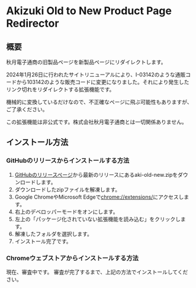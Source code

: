 # Akizuki Old to New Product Page Redirector

## 概要

秋月電子通商の旧製品ページを新製品ページにリダイレクトします。

2024年1月26日に行われたサイトリニューアルにより、I-03142のような通販コードから103142のような販売コードに変更になりました。それにより発生したリンク切れをリダイレクトする拡張機能です。

機械的に変換しているだけなので、不正確なページに飛ぶ可能性もありますが、ご了承ください。

この拡張機能は非公式です。株式会社秋月電子通商とは一切関係ありません。

## インストール方法

### GitHubのリリースからインストールする方法

1. [GitHubのリリースページ](https://github.com/zgtk-guri/aki-old-new/releases)から最新のリリースにあるaki-old-new.zipをダウンロードします。
2. ダウンロードしたzipファイルを解凍します。
3. Google ChromeやMicrosoft Edgeで[chrome://extensions/](chrome://extensions/)にアクセスします。
4. 右上のデベロッパーモードをオンにします。
5. 左上の「パッケージ化されていない拡張機能を読み込む」をクリックします。
6. 解凍したフォルダを選択します。
7. インストール完了です。

### Chromeウェブストアからインストールする方法

現在、審査中です。
審査が完了するまで、上記の方法でインストールしてください。
